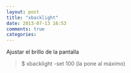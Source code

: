 ```yaml
---
layout: post
title: "xbacklight"
date: 2013-07-13 16:53
comments: true
categories: 
---
```

Ajustar el brillo de la pantalla

>$ xbacklight -set 100  (la pone al máximo)

